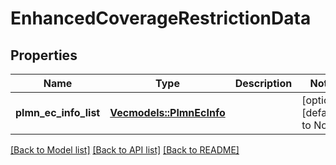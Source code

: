 # EnhancedCoverageRestrictionData

## Properties
Name | Type | Description | Notes
------------ | ------------- | ------------- | -------------
**plmn_ec_info_list** | [**Vec<models::PlmnEcInfo>**](PlmnEcInfo.md) |  | [optional] [default to None]

[[Back to Model list]](../README.md#documentation-for-models) [[Back to API list]](../README.md#documentation-for-api-endpoints) [[Back to README]](../README.md)


